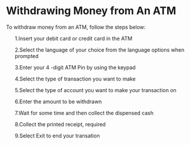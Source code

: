 <h1>Withdrawing Money from An ATM</h1>
<p1>To withdraw money from an ATM, follow the steps below:</p1>
<span></span>

<div>
<ol>
<p>1.Insert your debit card or credit card in the ATM</p>
<p>2.Select the language of your choice from the language options when prompted</p>
<p>3.Enter your 4 -digit ATM Pin by using the keypad</p>
<p>4.Select the type of transaction you want to make</p>
<p>5.Select the type of account you want to make your transaction on</p>
<p>6.Enter the amount to be withdrawn</p>
<p>7.Wait for some time and then collect the dispensed cash</p>
<p>8.Collect the printed receipt, required</p>
<p>9.Select Exit to end your transation</p>
</div>


